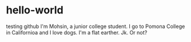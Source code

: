 # hello-world
testing github
I'm Mohsin, a junior college student. I go to Pomona College in Californioa and I love dogs. I'm a flat earther. Jk. Or not? 

